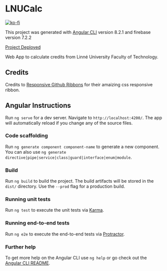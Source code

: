 # LNUCalc


[![ko-fi](https://www.ko-fi.com/img/githubbutton_sm.svg)](https://ko-fi.com/L3L8118YI)

This project was generated with [Angular CLI](https://github.com/angular/angular-cli) version 8.2.1 and firebase version 7.2.2

[Project Deployed](https://lnucalc.firebaseapp.com/)

Web App to calculate credits from Linné University Faculty of Technology. 

## Credits

Credits to [Responsive Github Ribbons](https://codepo8.github.io/css-fork-on-github-ribbon/) for their amaizing css responsive ribbon.


## Angular Instructions

Run `ng serve` for a dev server. Navigate to `http://localhost:4200/`. The app will automatically reload if you change any of the source files.

### Code scaffolding

Run `ng generate component component-name` to generate a new component. You can also use `ng generate directive|pipe|service|class|guard|interface|enum|module`.

### Build

Run `ng build` to build the project. The build artifacts will be stored in the `dist/` directory. Use the `--prod` flag for a production build.

### Running unit tests

Run `ng test` to execute the unit tests via [Karma](https://karma-runner.github.io).

### Running end-to-end tests

Run `ng e2e` to execute the end-to-end tests via [Protractor](http://www.protractortest.org/).

### Further help

To get more help on the Angular CLI use `ng help` or go check out the [Angular CLI README](https://github.com/angular/angular-cli/blob/master/README.md).
